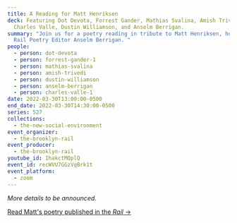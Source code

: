 ```yaml
---
title: A Reading for Matt Henriksen
deck: Featuring Dot Devota, Forrest Gander, Mathias Svalina, Amish Trivedi,
  Charles Valle, Dustin Williamson, and Anselm Berrigan.
summary: "Join us for a poetry reading in tribute to Matt Henriksen, hosted by
  Rail Poetry Editor Anselm Berrigan. "
people:
  - person: dot-devota
  - person: forrest-gander-1
  - person: mathias-svalina
  - person: amish-trivedi
  - person: dustin-williamson
  - person: anselm-berrigan
  - person: charles-valle-1
date: 2022-03-30T13:00:00-0500
end_date: 2022-03-30T14:30:00-0500
series: 527
collections:
  - the-new-social-environment
event_organizer:
  - the-brooklyn-rail
event_producer:
  - the-brooklyn-rail
youtube_id: IhakctMQplQ
event_id: recWVU7GGzVqBrk1t
event_platform:
  - zoom
---
```

*More details to be announced*. 

[Read Matt's poetry published in the *Rail* →](https://brooklynrail.org/contributor/matthew-henriksen)